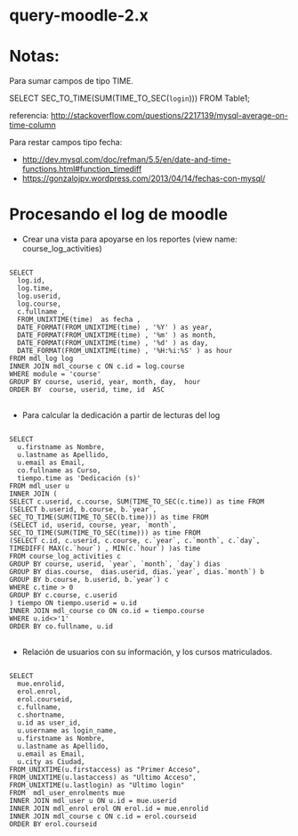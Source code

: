 query-moodle-2.x
================

Notas:
=======
Para sumar campos de tipo TIME.

SELECT SEC_TO_TIME(SUM(TIME_TO_SEC(`login`))) FROM Table1; 

referencia: http://stackoverflow.com/questions/2217139/mysql-average-on-time-column

Para restar campos tipo fecha: 
- http://dev.mysql.com/doc/refman/5.5/en/date-and-time-functions.html#function_timediff
- https://gonzalojpv.wordpress.com/2013/04/14/fechas-con-mysql/

Procesando el log de moodle
==============================

- Crear una vista para apoyarse en los reportes (view name: course_log_activities)
<pre>
<code>
SELECT
  log.id,
  log.time, 
  log.userid, 
  log.course, 
  c.fullname , 
  FROM_UNIXTIME(time)  as fecha ,
  DATE_FORMAT(FROM_UNIXTIME(time) , '%Y' ) as year,
  DATE_FORMAT(FROM_UNIXTIME(time) , '%m' ) as month,
  DATE_FORMAT(FROM_UNIXTIME(time) , '%d' ) as day,
  DATE_FORMAT(FROM_UNIXTIME(time) , '%H:%i:%S' ) as hour
FROM mdl_log log
INNER JOIN mdl_course c ON c.id = log.course
WHERE module = 'course'
GROUP BY course, userid, year, month, day,  hour
ORDER BY  course, userid, time, id  ASC
</code>
</pre>

- Para calcular la dedicación a partir de lecturas del log
<pre>
<code>
SELECT 
  u.firstname as Nombre, 
  u.lastname as Apellido, 
  u.email as Email,  
  co.fullname as Curso,  
  tiempo.time as 'Dedicación (s)' 
FROM mdl_user u
INNER JOIN (
SELECT c.userid, c.course, SUM(TIME_TO_SEC(c.time)) as time FROM 
(SELECT b.userid, b.course, b.`year`,  SEC_TO_TIME(SUM(TIME_TO_SEC(b.time))) as time FROM
(SELECT id, userid, course, year, `month`,  SEC_TO_TIME(SUM(TIME_TO_SEC(time))) as time FROM
(SELECT c.id, c.userid, c.course, c.`year`, c.`month`, c.`day`, TIMEDIFF( MAX(c.`hour`) , MIN(c.`hour`) )as time 
FROM course_log_activities c
GROUP BY course, userid, `year`, `month`, `day`) dias
GROUP BY dias.course,  dias.userid, dias.`year`, dias.`month`) b
GROUP BY b.course, b.userid, b.`year`) c
WHERE c.time > 0
GROUP BY c.course, c.userid
) tiempo ON tiempo.userid = u.id
INNER JOIN mdl_course co ON co.id = tiempo.course
WHERE u.id<>'1'
ORDER BY co.fullname, u.id
</code>
</pre>

- Relación de usuarios con su información, y los cursos matriculados.

<pre>
<code>
SELECT  
  mue.enrolid,
  erol.enrol,
  erol.courseid,
  c.fullname,
  c.shortname,
  u.id as user_id, 
  u.username as login_name, 
  u.firstname as Nombre, 
  u.lastname as Apellido, 
  u.email as Email,  
  u.city as Ciudad,  
FROM_UNIXTIME(u.firstaccess) as "Primer Acceso", 
FROM_UNIXTIME(u.lastaccess) as "Ultimo Acceso", 
FROM_UNIXTIME(u.lastlogin) as "Ultimo login"
FROM  mdl_user_enrolments mue
INNER JOIN mdl_user u ON u.id = mue.userid
INNER JOIN mdl_enrol erol ON erol.id = mue.enrolid
INNER JOIN mdl_course c ON c.id = erol.courseid
ORDER BY erol.courseid
</code>
</pre>
